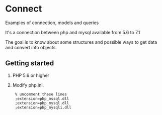 # Connect

Examples of connection, models and queries

It's a connection between php and mysql  available from 5.6 to 7.1

The goal is to know about some structures and possible ways to get data and convert into objects.


## Getting started

1.  PHP 5.6 or higher

2. Modify php.ini.

        % uncomment these lines
        ;extension=php_mssql.dll
        ;extension=php_mysql.dll
        ;extension=php_mysqli.dll
